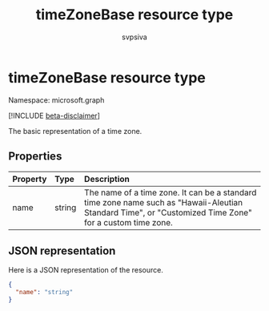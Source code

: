﻿---
title: "timeZoneBase resource type"
description: "The basic representation of a time zone."
localization_priority: Normal
doc_type: resourcePageType
ms.prod: ""
author: "svpsiva"
---

# timeZoneBase resource type

Namespace: microsoft.graph

[!INCLUDE [beta-disclaimer](../../includes/beta-disclaimer.md)]

The basic representation of a time zone.

## Properties

| Property | Type   | Description                                                                                                                                             |
| :------- | :----- | :------------------------------------------------------------------------------------------------------------------------------------------------------ |
| name     | string | The name of a time zone. It can be a standard time zone name such as "Hawaii-Aleutian Standard Time", or "Customized Time Zone" for a custom time zone. |

## JSON representation

Here is a JSON representation of the resource.

<!-- {
  "blockType": "resource",
  "optionalProperties": [

  ],
  "@odata.type": "microsoft.graph.timeZoneBase"
}-->

```json
{
  "name": "string"
}

```

<!-- uuid: 8fcb5dbc-d5aa-4681-8e31-b001d5168d79
2015-10-25 14:57:30 UTC -->

<!--
{
  "type": "#page.annotation",
  "description": "timeZoneBase resource",
  "keywords": "",
  "section": "documentation",
  "tocPath": "",
  "suppressions": []
}
-->

